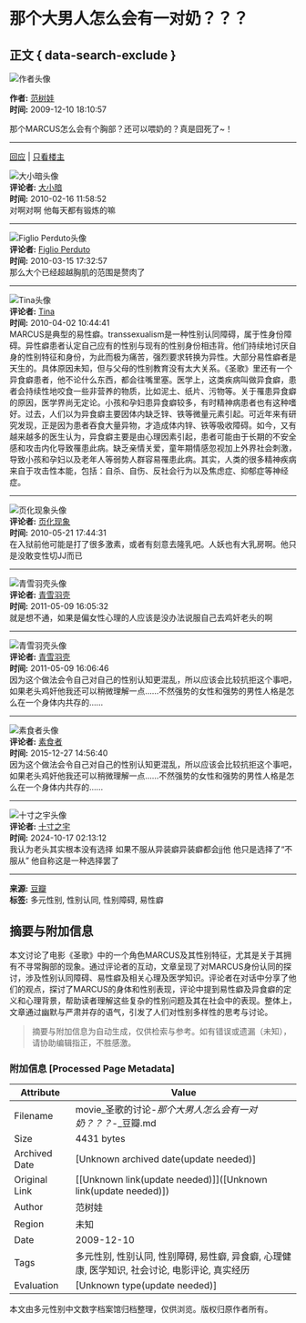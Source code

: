 # 那个大男人怎么会有一对奶？？？

## 正文 { data-search-exclude }


![作者头像](https://img2.doubanio.com/icon/u2182172-21.jpg)

**作者:** [范树娃](https://www.douban.com/people/JAEL/)  
**时间:** 2009-12-10 18:10:57  

那个MARCUS怎么会有个胸部？还可以喂奶的？真是囧死了~！

---

[回应](https://movie.douban.com/subject/1771925/discussion/20744443/) | [只看楼主](?author=1)

![大小暗头像](https://img9.doubanio.com/icon/u1675204-54.jpg)  
**评论者:** [大小暗](https://www.douban.com/people/ciaoffen/)  
**时间:** 2010-02-16 11:58:52  
对啊对啊 他每天都有锻炼的嘛

---

![Figlio Perduto头像](https://img9.doubanio.com/icon/u2680689-5.jpg)  
**评论者:** [Figlio Perduto](https://www.douban.com/people/madmarchare/)  
**时间:** 2010-03-15 17:32:57  
那么大个已经超越胸肌的范围是赘肉了

---

![Tina头像](https://img1.doubanio.com/icon/u3451927-18.jpg)  
**评论者:** [Tina](https://www.douban.com/people/3451927/)  
**时间:** 2010-04-02 10:44:41  
MARCUS是典型的易性癖。transsexualism是一种性别认同障碍，属于性身份障碍。异性癖患者认定自己应有的性别与现有的性别身份相违背。他们持续地讨厌自身的性别特征和身份，为此而极为痛苦，强烈要求转换为异性。大部分易性癖者是天生的。具体原因未知，但与父母的性别教育没有太大关系。《圣歌》里还有一个异食癖患者，他不论什么东西，都会往嘴里塞。医学上，这类疾病叫做异食癖，患者会持续性地咬食一些非营养的物质，比如泥土、纸片、污物等。关于罹患异食癖的原因，医学界尚无定论。小孩和孕妇患异食癖较多，有时精神病患者也有这种嗜好。过去，人们以为异食癖主要因体内缺乏锌、铁等微量元素引起。可近年来有研究发现，正是因为患者吞食大量异物，才造成体内锌、铁等吸收障碍。如今，又有越来越多的医生认为，异食癖主要是由心理因素引起，患者可能由于长期的不安全感和攻击内化导致罹患此病。缺乏亲情关爱，童年期情感忽视加上外界社会刺激，导致小孩和孕妇以及老年人等弱势人群容易罹患此病。其实，人类的很多精神疾病来自于攻击性本能，包括：自杀、自伤、反社会行为以及焦虑症、抑郁症等神经症。

---

![页化现象头像](https://img3.doubanio.com/icon/u4352524-27.jpg)  
**评论者:** [页化现象](https://www.douban.com/people/oregion/)  
**时间:** 2010-05-21 17:44:31  
在入狱前他可能是打了很多激素，或者有刻意去隆乳吧。人妖也有大乳房啊。他只是没敢变性切JJ而已

---

![青雪羽壳头像](https://img1.doubanio.com/icon/u1094613-20.jpg)  
**评论者:** [青雪羽壳](https://www.douban.com/people/1094613/)  
**时间:** 2011-05-09 16:05:32  
就是想不通，如果是偏女性心理的人应该是没办法说服自己去鸡奸老头的啊

---

![青雪羽壳头像](https://img1.doubanio.com/icon/u1094613-20.jpg)  
**评论者:** [青雪羽壳](https://www.douban.com/people/1094613/)  
**时间:** 2011-05-09 16:06:46  
因为这个做法会令自己对自己的性别认知更混乱，所以应该会比较抗拒这个事吧，如果老头鸡奸他我还可以稍微理解一点……不然强势的女性和强势的男性人格是怎么在一个身体内共存的……

---

![素食者头像](https://img2.doubanio.com/icon/user_normal.jpg)  
**评论者:** [素食者](https://www.douban.com/people/56178288/)  
**时间:** 2015-12-27 14:56:40  
因为这个做法会令自己对自己的性别认知更混乱，所以应该会比较抗拒这个事吧，如果老头鸡奸他我还可以稍微理解一点……不然强势的女性和强势的男性人格是怎么在一个身体内共存的……

---

![十寸之宇头像](https://img3.doubanio.com/icon/u198841703-2.jpg)  
**评论者:** [十寸之宇](https://www.douban.com/people/198841703/)  
**时间:** 2024-10-17 02:13:12  
我认为老头其实根本没有选择 如果不服从异装癖异装癖都会jj他 他只是选择了“不服从” 他自称这是一种选择罢了

---

**来源:** [豆瓣](https://www.douban.com)  
**标签:** 多元性别, 性别认同, 性别障碍, 易性癖
<!-- tcd_original_link https://movie.douban.com/subject/1771925/discussion/20744443/ -->


## 摘要与附加信息

<!-- tcd_abstract -->
本文讨论了电影《圣歌》中的一个角色MARCUS及其性别特征，尤其是关于其拥有不寻常胸部的现象。通过评论者的互动，文章呈现了对MARCUS身份认同的探讨，涉及性别认同障碍、易性癖及相关心理及医学知识。评论者在对话中分享了他们的观点，探讨了MARCUS的身体和性别表现，评论中提到易性癖及异食癖的定义和心理背景，帮助读者理解这些复杂的性别问题及其在社会中的表现。整体上，文章通过幽默与严肃并存的语气，引发了人们对性别多样性的思考与讨论。
<!-- tcd_abstract_end -->

> 摘要与附加信息为自动生成，仅供检索与参考。如有错误或遗漏（未知），请协助编辑指正，不胜感激。

### 附加信息 [Processed Page Metadata]

| Attribute       | Value                                  |
|-----------------|----------------------------------------|
| Filename        | movie_圣歌的讨论-_那个大男人怎么会有一对奶？？？_-_豆瓣.md                             |
| Size            | 4431 bytes                           |
| Archived Date   | [Unknown archived date(update needed)]                             |
| Original Link   | [[Unknown link(update needed)]]([Unknown link(update needed)])                       |
| Author          | 范树娃                               |
| Region          | 未知                               |
| Date            | 2009-12-10                                 |
| Tags            | 多元性别, 性别认同, 性别障碍, 易性癖, 异食癖, 心理健康, 医学知识, 社会讨论, 电影评论, 真实经历                                 |
| Evaluation            | [Unknown type(update needed)]                                 |
<!-- tcd_table_end -->

本文由多元性别中文数字档案馆归档整理，仅供浏览。版权归原作者所有。
